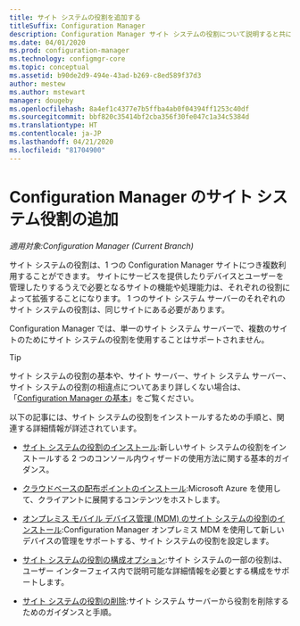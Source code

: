 ```yaml
---
title: サイト システムの役割を追加する
titleSuffix: Configuration Manager
description: Configuration Manager サイト システムの役割について説明すると共に、それらの役割を追加してサイトの機能と処理能力を拡張する方法について説明します。
ms.date: 04/01/2020
ms.prod: configuration-manager
ms.technology: configmgr-core
ms.topic: conceptual
ms.assetid: b90de2d9-494e-43ad-b269-c8ed589f37d3
author: mestew
ms.author: mstewart
manager: dougeby
ms.openlocfilehash: 8a4ef1c4377e7b5ffba4ab0f04394ff1253c40df
ms.sourcegitcommit: bbf820c35414bf2cba356f30fe047c1a34c5384d
ms.translationtype: HT
ms.contentlocale: ja-JP
ms.lasthandoff: 04/21/2020
ms.locfileid: "81704900"
---
```

# <a name="add-site-system-roles-for-configuration-manager"></a>Configuration Manager のサイト システム役割の追加

*適用対象:Configuration Manager (Current Branch)*

サイト システムの役割は、1 つの Configuration Manager サイトにつき複数利用することができます。 サイトにサービスを提供したりデバイスとユーザーを管理したりするうえで必要となるサイトの機能や処理能力は、それぞれの役割によって拡張することになります。 1 つのサイト システム サーバーのそれぞれのサイト システムの役割は、同じサイトにある必要があります。

Configuration Manager では、単一のサイト システム サーバーで、複数のサイトのためにサイト システムの役割を使用することはサポートされません。

> [!TIP]
> サイト システムの役割の基本や、サイト サーバー、サイト システム サーバー、サイト システムの役割の相違点についてあまり詳しくない場合は、「[Configuration Manager の基本](../../../understand/fundamentals.md)」をご覧ください。

以下の記事には、サイト システムの役割をインストールするための手順と、関連する詳細情報が詳述されています。

- [サイト システムの役割のインストール](install-site-system-roles.md):新しいサイト システムの役割をインストールする 2 つのコンソール内ウィザードの使用方法に関する基本的ガイダンス。

- [クラウドベースの配布ポイントのインストール](install-cloud-based-distribution-points-in-microsoft-azure.md):Microsoft Azure を使用して、クライアントに展開するコンテンツをホストします。

- [オンプレミス モバイル デバイス管理 (MDM) のサイト システムの役割のインストール](../../../../mdm/get-started/install-site-system-roles-for-on-premises-mdm.md):Configuration Manager オンプレミス MDM を使用して新しいデバイスの管理をサポートする、サイト システムの役割を設定します。

- [サイト システムの役割の構成オプション](configuration-options-for-site-system-roles.md):サイト システムの一部の役割は、ユーザー インターフェイス内で説明可能な詳細情報を必要とする構成をサポートします。

- [サイト システムの役割の削除](../install/uninstall-sites-and-hierarchies.md#bkmk_role):サイト システム サーバーから役割を削除するためのガイダンスと手順。
